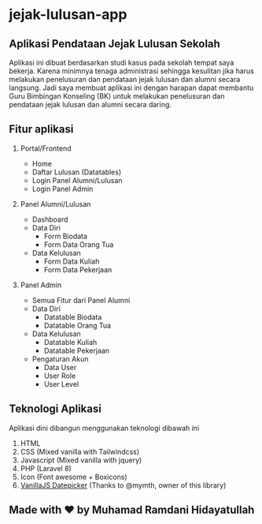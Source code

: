# jejak-lulusan-app
## Aplikasi Pendataan Jejak Lulusan Sekolah

Aplikasi ini dibuat berdasarkan studi kasus pada sekolah tempat saya bekerja. Karena minimnya tenaga administrasi sehingga kesulitan jika harus melakukan penelusuran dan pendataan jejak lulusan dan alumni secara langsung.
Jadi saya membuat aplikasi ini dengan harapan dapat membantu Guru Bimbingan Konseling (BK) untuk melakukan penelusuran dan pendataan jejak lulusan dan alumni secara daring.

## Fitur aplikasi

1. Portal/Frontend
   - Home
   - Daftar Lulusan (Datatables)
   - Login Panel Alumni/Lulusan
   - Login Panel Admin
  
2. Panel Alumni/Lulusan
   - Dashboard
   - Data Diri
      - Form Biodata
      - Form Data Orang Tua
   - Data Kelulusan
     - Form Data Kuliah
     - Form Data Pekerjaan

3. Panel Admin
   - Semua Fitur dari Panel Alumni
   - Data Diri
     - Datatable Biodata
     - Datatable Orang Tua
   - Data Kelulusan
     - Datatable Kuliah
     - Datatable Pekerjaan
   - Pengaturan Akun
     - Data User
     - User Role
     - User Level

## Teknologi Aplikasi
Aplikasi dini dibangun menggunakan teknologi dibawah ini

1. HTML
2. CSS (Mixed vanilla with Tailwindcss)
3. Javascript (Mixed vanilla with jquery)
4. PHP (Laravel 8)
5. Icon (Font awesome + Boxicons)
6. [VanillaJS Datepicker](https://github.com/mymth/vanillajs-datepicker) (Thanks to @mymth, owner of this library)

## Made with :heart: by Muhamad Ramdani Hidayatullah
